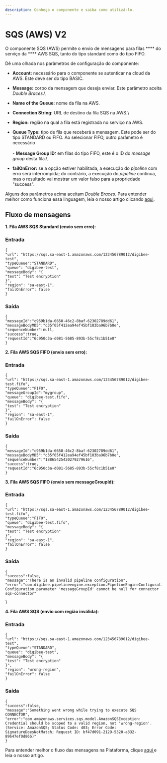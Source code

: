 ```yaml
---
description: Conheça o componente e saiba como utilizá-lo.
---
```


# SQS (AWS) V2

O componente SQS (AWS) permite o envio de mensagens para filas **** do serviço da **** AWS SQS, tanto do tipo standard como do tipo FIFO.

Dê uma olhada nos parâmetros de configuração do componente:

* **Account:** necessário para o componente se autenticar na cloud da AWS. Este deve ser do tipo BASIC.
* **Message:** corpo da mensagem que deseja enviar. Este parâmetro aceita _Double Braces_.\

* **Name of the Queue:** nome da fila na AWS.
* **Connection String:** URL de destino da fila SQS na AWS.\

* **Region:** região na qual a fila está registrada no serviço na AWS.
* **Queue Type:** tipo de fila que receberá a mensagem. Este pode ser do tipo STANDARD ou FIFO. Ao selecionar FIFO, outro parâmetro é necessário\
  \
  \- **Message Group ID:** em filas do tipo FIFO, este é o ID do _message group_ desta fila.\

* **failOnError:** se a opção estiver habilitada, a execução do _pipeline_ com erro será interrompida; do contrário, a execução do _pipeline_ continua, mas o resultado vai mostrar um valor falso para a propriedade "success".

Alguns dos parâmetros acima aceitam _Double Braces_. Para entender melhor como funciona essa linguagem, leia o nosso artigo clicando [aqui](broken-reference).

## Fluxo de mensagens <a href="#h_7d8a20883e" id="h_7d8a20883e"></a>

**1. Fila AWS SQS Standard (envio sem erro):**

### **Entrada** <a href="#h_f47f2b4130" id="h_f47f2b4130"></a>

```
{
"url": "https://sqs.sa-east-1.amazonaws.com/123456789012/digibee-test",
"typeQueue":"STANDARD",
"queue": "digibee-test",
"messageBody": "{
"test": "Test encryption"
}",
"region": "sa-east-1",
"failOnError": false
}
```

### **Saída** <a href="#h_33eecc5cff" id="h_33eecc5cff"></a>

```
{
"messageId":"c959b1da-6650-46c2-8baf-62302789dd61",
"messageBodyMD5":"c35f05f412ea94ef45bf103ba96b7b0e",
"sequenceNumber":null,
"success":true,
"requestId":"6c950c3a-d081-5685-893b-55cf8c1b51e0"
}
```

**2. Fila AWS SQS FIFO (envio sem erro):**

### **Entrada** <a href="#h_a181151f54" id="h_a181151f54"></a>

```
{
"url": "https://sqs.sa-east-1.amazonaws.com/123456789012/digibee-test.fifo",
"typeQueue":"FIFO",
"messageGroupId":"mygroup",
"queue": "digibee-test.fifo",
"messageBody": "{
"test": "Test encryption"
}",
"region": "sa-east-1",
"failOnError": false
}
```

### **Saída** <a href="#h_e59fa72a49" id="h_e59fa72a49"></a>

```
{
"messageId":"c959b1da-6650-46c2-8baf-62302789dd61",
"messageBodyMD5":"c35f05f412ea94ef45bf103ba96b7b0e",
"sequenceNumber":"18865425420279279616",
"success":true,
"requestId":"6c950c3a-d081-5685-893b-55cf8c1b51e0"
}
```

**3. Fila AWS SQS FIFO (envio sem messageGroupId):**

### **Entrada** <a href="#h_56aeaf2f0c" id="h_56aeaf2f0c"></a>

```
{
"url": "https://sqs.sa-east-1.amazonaws.com/123456789012/digibee-test.fifo",
"typeQueue":"FIFO",
"queue": "digibee-test.fifo",
"messageBody": "{
"test": "Test encryption"
}",
"region": "sa-east-1",
"failOnError": false
}
```

### **Saída** <a href="#h_85799e02a3" id="h_85799e02a3"></a>

```
{
"success":false,
"message":"There is an invalid pipeline configuration",
"error":"com.digibee.pipelineengine.exception.PipelineEngineConfigurationException: Configuration parameter 'messageGroupId' cannot be null for connector sqs-connector"

}
```

**4. Fila AWS SQS (envio com região inválida):**

### **Entrada** <a href="#h_b9b07d042e" id="h_b9b07d042e"></a>

```
{
"url": "https://sqs.sa-east-1.amazonaws.com/123456789012/digibee-test",
"typeQueue":"STANDARD",
"queue": "digibee-test",
"messageBody": "{
"test": "Test encryption"
}",
"region": "wrong-region",
"failOnError": false
}
```

### **Saída** <a href="#h_bb57f09bd6" id="h_bb57f09bd6"></a>

```
{
"success":false,
"message":"Something went wrong while trying to execute SQS CONNECTOR",
"error":"com.amazonaws.services.sqs.model.AmazonSQSException: Credential should be scoped to a valid region, not 'wrong-region'. (Service: AmazonSQS; Status Code: 403; Error Code: SignatureDoesNotMatch; Request ID: bf47d091-2129-5320-a332-89647ef0d86b)"
}
```

Para entender melhor o fluxo das mensagens na Plataforma, clique [aqui ](../../build/pipelines/processamento-de-mensagens.md)e leia o nosso artigo.
